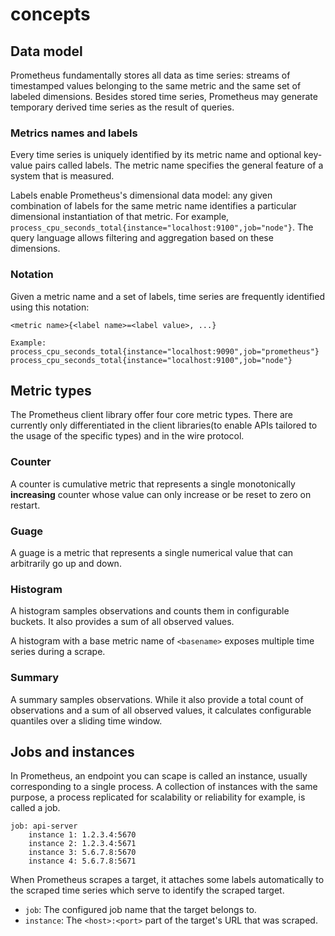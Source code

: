 # concepts

## Data model

Prometheus fundamentally stores all data as time series: streams of timestamped
values belonging to the same metric and the same set of labeled dimensions.
Besides stored time series, Prometheus may generate temporary derived time
series as the result of queries.

### Metrics names and labels

Every time series is uniquely identified by its metric name and optional
key-value pairs called labels. The metric name specifies the general feature of
a system that is measured.

Labels enable Prometheus's dimensional data model: any given combination of
labels for the same metric name identifies a particular dimensional
instantiation of that metric. For example,
`process_cpu_seconds_total{instance="localhost:9100",job="node"}`. The query
language allows filtering and aggregation based on these dimensions.

### Notation

Given a metric name and a set of labels, time series are frequently identified
using this notation:

```text
<metric name>{<label name>=<label value>, ...}

Example:
process_cpu_seconds_total{instance="localhost:9090",job="prometheus"}
process_cpu_seconds_total{instance="localhost:9100",job="node"}
```

## Metric types

The Prometheus client library offer four core metric types. There are currently
only differentiated in the client libraries(to enable APIs tailored to the usage
of the specific types) and in the wire protocol.

### Counter

A counter is cumulative metric that represents a single monotonically
**increasing** counter whose value can only increase or be reset to zero on
restart.

### Guage

A guage is a metric that represents a single numerical value that can
arbitrarily go up and down.

### Histogram

A histogram samples observations and counts them in configurable buckets. It
also provides a sum of all observed values.

A histogram with a base metric name of `<basename>` exposes multiple time series
during a scrape.

### Summary

A summary samples observations. While it also provide a total count of
observations and a sum of all observed values, it calculates configurable
quantiles over a sliding time window.

## Jobs and instances

In Prometheus, an endpoint you can scape is called an instance, usually
corresponding to a single process. A collection of instances with the same
purpose, a process replicated for scalability or reliability for example, is
called a job.

```text
job: api-server
    instance 1: 1.2.3.4:5670
    instance 2: 1.2.3.4:5671
    instance 3: 5.6.7.8:5670
    instance 4: 5.6.7.8:5671
```

When Prometheus scrapes a target, it attaches some labels automatically to the
scraped time series which serve to identify the scraped target.

* `job`: The configured job name that the target belongs to.
* `instance`: The `<host>:<port>` part of the target's URL that was scraped.
